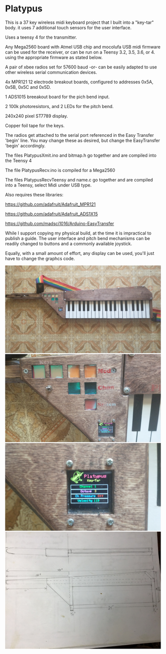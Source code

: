 # Platypus

This is a 37 key wireless midi keyboard project that I built into a "key-tar" body. 
it uses 7 additional touch sensors for the user interface. 

Uses a teensy 4 for the transmitter.

Any Mega2560 board with Atmel USB chip and mocolufa USB midi firmware can be used for the receiver, or can be  run on a Teensy 3.2, 3.5, 3.6, or 4. using the appropriate firmware as stated below.

A pair of xbee radios set for 57600 baud  -or- can be easily adapted to use other wireless serial communication devices.

4x MPR121 12 electrode breakout boards, configured to addresses 0x5A, 0x5B, 0x5C and 0x5D.

1 ADS1015 breeakout board for the pich bend input.

2 100k photoresistors, and 2 LEDs for the pitch bend.

240x240 pixel ST7789 display.

Copper foil tape for the keys.

The radios get attached to the serial port referenced in the Easy Transfer 'begin' line.
You may change these as desired, but change the EasyTransfer 'begin' accordingly.

The files PlatypusXmit.ino and bitmap.h go together and are compiled into the Teensy 4

The file PlatypusRecv.ino is compiled for a  Mega2560

The files PlatypusRecvTeensy and name.c go together and are compiled into a Teensy, select Midi under USB type.

Also requires these libraries:

https://github.com/adafruit/Adafruit_MPR121

https://github.com/adafruit/Adafruit_ADS1X15

https://github.com/madsci1016/Arduino-EasyTransfer


While I support copying my physical build, at the time it is impractical to publish a guide. 
The user interface and pitch bend mechanisms can be readily changed to buttons and a commonly available joystick. 

Equally, with a small amount of effort, any display can be used, you'll just have to change the graphcs code.


![alt text](https://github.com/KreoPensas/Platypus/blob/master/IMG_20200901_182636618.jpg)
![alt text](https://github.com/KreoPensas/Platypus/blob/master/IMG_20200901_182652861.jpg)
![alt text](https://github.com/KreoPensas/Platypus/blob/master/IMG_20200901_182703185_2.jpg)
![alt text](https://github.com/KreoPensas/Platypus/blob/master/IMG-0969.jpg)
